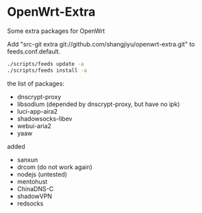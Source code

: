 OpenWrt-Extra
=============

Some extra packages for OpenWrt

Add "src-git extra git://github.com/shangjiyu/openwrt-extra.git" to feeds.conf.default.

```bash
./scripts/feeds update -a
./scripts/feeds install -a
```

the list of packages:
* dnscrypt-proxy
* libsodium (depended by dnscrypt-proxy, but have no ipk)
* luci-app-aira2
* shadowsocks-libev
* webui-aria2
* yaaw

added
* sanxun
* drcom (do not work again)
* nodejs (untested)
* mentohust
* ChinaDNS-C
* shadowVPN
* redsocks
